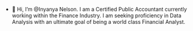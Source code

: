 - 👋 Hi, I’m @Inyanya Nelson. I am a Certified Public Accountant currently working within the Finance Industry. I am seeking proficiency in Data Analysis with an ultimate goal of being a world class Financial Analyst.


